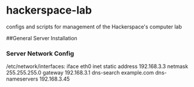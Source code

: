 # hackerspace-lab
configs and scripts for management of the Hackerspace's computer lab

##General Server Installation

### Server Network Config
/etc/network/interfaces:
iface eth0 inet static
    address 192.168.3.3
    netmask 255.255.255.0
    gateway 192.168.3.1
    dns-search example.com
    dns-nameservers 192.168.3.45

